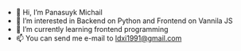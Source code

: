 - 👋 Hi, I’m Panasuyk Michail
- 👀 I’m interested in Backend on Python and Frontend on Vannila JS
- 🌱 I’m currently learning frontend programming
- 📫 You can send me e-mail to ldxi1991@gmail.com

<!---
kotKolil/kotKolil is a ✨ special ✨ repository because its `README.md` (this file) appears on your GitHub profile.
You can click the Preview link to take a look at your changes.
--->
